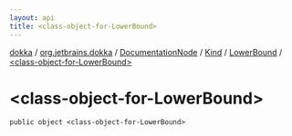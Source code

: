 ```yaml
---
layout: api
title: <class-object-for-LowerBound>
---
```

[dokka](../../../../index.html) / [org.jetbrains.dokka](../../../index.html) / [DocumentationNode](../../index.html) / [Kind](../index.html) / [LowerBound](index.html) / [&lt;class-object-for-LowerBound&gt;](_class-object-for-LowerBound_.html)


# &lt;class-object-for-LowerBound&gt;



```
public object <class-object-for-LowerBound>
```

